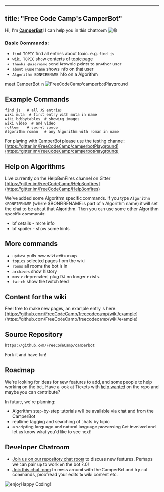 
---
title: "Free Code Camp's CamperBot"
---

Hi, I'm **[CamperBot](https://github.com/FreeCodeCamp/freecodecamp/wiki/camperbot)**! I can help you in this chatroom ![:smile:](//forum.freecodecamp.com/images/emoji/emoji_one/smile.png?v=2 ":smile:")

### Basic Commands:

*   `find TOPIC` find all entries about topic. e.g. `find js`
*   `wiki TOPIC` show contents of topic page
*   `thanks @username` send brownie points to another user
*   `about @username` shows info on that user
*   `Algorithm BONFIRENAME` info on a Algorithm

meet CamperBot in [![FreeCodeCamp/camperbotPlayground](https://img.shields.io/badge/Gitter_Chat_Room:-FreeCodeCamp/camperbotPlayground_%E2%86%91-006400.svg?style=flat-square&maxAge=2592000%29.svg)](https://gitter.im/FreeCodeCamp/camperbotPlayground)

## Example Commands

    find js   # all JS entries
    wiki muta  # first entry with muta in name
    wiki bobbytables  # showing images
    wiki video  # and video
    rollem    # secret sauce
    Algorithm roman   # any Algorithm with roman in name

For playing with CamperBot please use the testing channel: [https://gitter.im/FreeCodeCamp/camperbotPlayground](https://gitter.im/FreeCodeCamp/camperbotPlayground)

## Help on Algorithms

Live currently on the HelpBonFires channel on Gitter [https://gitter.im/FreeCodeCamp/HelpBonfires](https://gitter.im/FreeCodeCamp/HelpBonfires)

We've added some Algorithm specific commands. If you type `Algorithm $BONFIRENAME` (where $BONFIRENAME is part of a Algorithm name) it will set the chat to be about that Algorithm. Then you can use some other Algorithm specific commands:

*   bf details - more info
*   bf spoiler - show some hints

## More commands

*   `update` pulls new wiki edits asap
*   `topics` selected pages from the wiki
*   `rooms` all rooms the bot is in
*   `archives` show history
*   `music` deprecated, plug DJ no longer exists.
*   `twitch` show the twitch feed

## Content for the wiki

Feel free to make new pages, an example entry is here: [https://github.com/FreeCodeCamp/freecodecamp/wiki/example](https://github.com/FreeCodeCamp/freecodecamp/wiki/example)

## Source Repository

`https://github.com/FreeCodeCamp/camperbot`

Fork it and have fun!

## Roadmap

We're looking for ideas for new features to add, and some people to help working on the bot. Have a look at Tickets with [help wanted](https://github.com/FreeCodeCamp/camperbot/issues?q=is%3Aopen+is%3Aissue+label%3A%22help+wanted%22) on the repo and maybe you can contribute?

In future, we're planning:

*   Algorithm step-by-step tutorials will be available via chat and from the CamperBot
*   realtime tagging and searching of chats by topic
*   a scripting language and natural language processing Get involved and let us know what you'd like to see next!

## Developer Chatroom

*   [Join us on our repository chat room](https://gitter.im/FreeCodeCamp/camperbot) to discuss new features. Perhaps we can pair up to work on the bot 2.0!
*   [Join this chat room](https://gitter.im/FreeCodeCamp/camperbotPlayground) to mess around with the CamperBot and try out commands, proofread your edits to wiki content etc.

![enjoy](https://avatars1.githubusercontent.com/camperbot?&s=100)Happy Coding!
